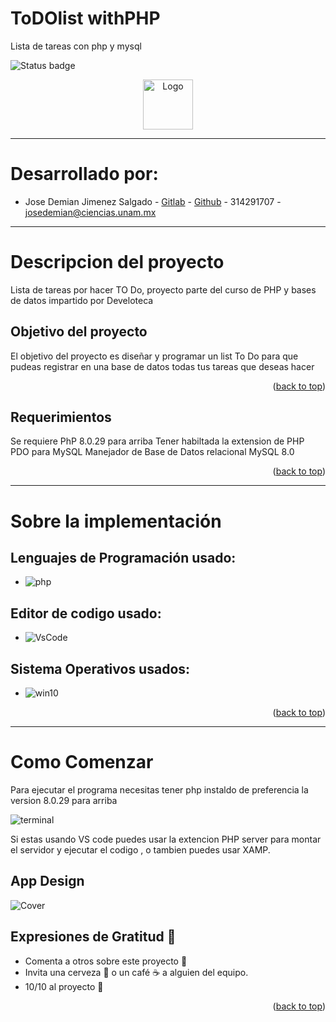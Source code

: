 # ToDOlist withPHP
Lista de tareas con php y mysql




![Status badge](https://img.shields.io/badge/status-TERMINADO%20-green?style=for-the-badge)


<div align="center">
  <img src="https://user-images.githubusercontent.com/79823316/220245622-4cd1cc0b-521c-4252-8e39-1d2b0d9c2389.png" alt="Logo" width="80" height="80">
</div>

____

# Desarrollado por:

* Jose Demian Jimenez Salgado - [Gitlab](https://gitlab.com/demian035) - [Github](https://github.com/demian35) - 314291707 - josedemian@ciencias.unam.mx


_____

# Descripcion del proyecto
Lista de tareas por hacer TO Do, proyecto parte del curso de PHP y bases de datos impartido por Develoteca

## Objetivo del proyecto
El objetivo del proyecto es diseñar y programar un list To Do para que pudeas registrar en una base de datos 
todas tus tareas que deseas hacer

<p align="right">(<a href="#readme-top">back to top</a>)</p>

## Requerimientos

Se requiere PhP 8.0.29 para arriba
Tener habiltada la extension de PHP PDO para MySQL
Manejador de Base de Datos relacional MySQL 8.0


<p align="right">(<a href="#readme-top">back to top</a>)</p>

____
# Sobre la implementación 


## Lenguajes de Programación usado:
* ![php](https://img.shields.io/badge/PHP-8.0.29-orange?style=for-the-badge&logo=php) 

## Editor de codigo usado:

* ![VsCode](https://img.shields.io/badge/VSCode-0078D4?style=for-the-badge&logo=visual%20studio%20code&logoColor=white)


## Sistema Operativos usados:



* ![win10](https://img.shields.io/badge/Windows-0078D6?style=for-the-badge&logo=windows&logoColor=white)




<p align="right">(<a href="#readme-top">back to top</a>)</p>

______

# Como Comenzar
Para ejecutar el programa necesitas tener php instaldo de preferencia la version 8.0.29 para arriba

![terminal](https://cdn.discordapp.com/attachments/973431395806498899/1132984844385800214/versionPhp.png)

Si estas usando VS code puedes usar la extencion PHP server para montar el servidor y ejecutar el codigo , o tambien puedes usar XAMP.


## App Design
![Cover](https://cdn.discordapp.com/attachments/973431395806498899/1132985989468540959/ToDOList.png)



## Expresiones de Gratitud 🎁

- Comenta a otros sobre este proyecto 📢
- Invita una cerveza 🍺 o un café ☕ a alguien del equipo.
- 10/10 al proyecto 💯










<p align="right">(<a href="#readme-top">back to top</a>)</p>




